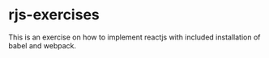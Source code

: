 # rjs-exercises

This is an exercise on how to implement reactjs with included installation of babel and webpack.
